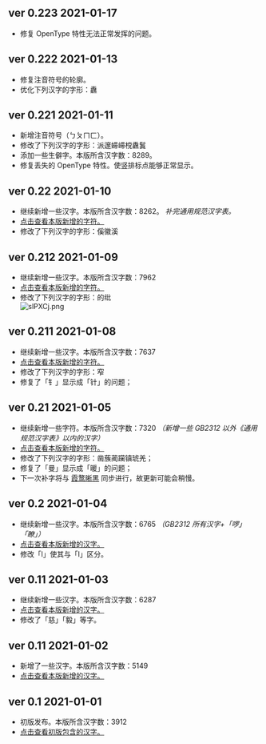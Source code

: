 ## ver 0.223 2021-01-17
- 修复 OpenType 特性无法正常发挥的问题。

## ver 0.222 2021-01-13
- 修复注音符号的轮廓。
- 优化下列汉字的字形：纛

## ver 0.221 2021-01-11
- 新增注音符号（ㄅㄆㄇㄈ）。
- 修改了下列汉字的字形：派邃䗖𫶇𣗋纛鬒
- 添加一些生僻字。本版所含汉字数：8289。
- 修复丢失的 OpenType 特性。使竖排标点能够正常显示。

## ver 0.22 2021-01-10
- 继续新增一些汉字。本版所含汉字数：8262。 *补完通用规范汉字表。*
- [点击查看本版新增的字符。](https://github.com/lxgw/LxgwNewClearGothic/blob/main/Glyphs_txt/Add_glyphs_20210110_v0.22)
- 修改了下列汉字的字形：傒徽溪  

## ver 0.212 2021-01-09
- 继续新增一些汉字。本版所含汉字数：7962
- [点击查看本版新增的字符。](https://github.com/lxgw/LxgwNewClearGothic/blob/main/Glyphs_txt/Add_glyphs_20210109_v0.212)
- 修改了下列汉字的字形：的纰  
![slPXCj.png](https://s3.ax1x.com/2021/01/10/slPXCj.png)

## ver 0.211 2021-01-08
- 继续新增一些汉字。本版所含汉字数：7637
- [点击查看本版新增的字符。](https://github.com/lxgw/LxgwNewClearGothic/blob/main/Glyphs_txt/Add_glyphs_20210108_v0.211)
- 修改了下列汉字的字形：窄
- 修复了「钅」显示成「针」的问题；

## ver 0.21 2021-01-05
- 继续新增一些字符。本版所含汉字数：7320 *（新增一些 GB2312 以外《通用规范汉字表》以内的汉字）*
- [点击查看本版新增的字符。](https://github.com/lxgw/LxgwNewClearGothic/blob/main/Glyphs_txt/Add_glyphs_20210105_v0.21)
- 修改了下列汉字的字形：凿蔟蔺躏镇琥羌；
- 修复了「曼」显示成「暖」的问题；
- 下一次补字将与 [霞鹜晰黑](https://github.com/lxgw/LxgwClearGothic/) 同步进行，故更新可能会稍慢。

## ver 0.2 2021-01-04
- 继续新增一些汉字。本版所含汉字数：6765 *（GB2312 所有汉字+「啰」「瞭」）*
- [点击查看本版新增的汉字。](https://github.com/lxgw/LxgwNewClearGothic/blob/main/Glyphs_txt/Add_glyphs_20210104_v0.2)
- 修改「l」使其与「I」区分。

## ver 0.11 2021-01-03
- 继续新增一些汉字。本版所含汉字数：6287
- [点击查看本版新增的汉字。](https://github.com/lxgw/LxgwNewClearGothic/blob/main/Glyphs_txt/Add_glyphs_20210103_v0.12)
- 修改了「慈」「毅」等字。

## ver 0.11 2021-01-02
- 新增了一些汉字。本版所含汉字数：5149
- [点击查看本版新增的汉字。](https://github.com/lxgw/LxgwNewClearGothic/blob/main/Glyphs_txt/Add_glyphs_20210102_v0.11)

## ver 0.1 2021-01-01
- 初版发布。本版所含汉字数：3912
- [点击查看初版包含的汉字。](https://github.com/lxgw/LxgwNewClearGothic/blob/main/Glyphs_txt/Add_glyphs_20210101_v0.1)
